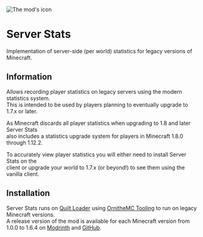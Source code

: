 ![The mod's icon](https://files.lostluma.net/ZyjaRV.png)

# Server Stats

Implementation of server-side (per world) statistics for legacy versions of Minecraft.

## Information

Allows recording player statistics on legacy servers using the modern statistics system.  
This is intended to be used by players planning to eventually upgrade to 1.7.x or later.

As Minecraft discards all player statistics when upgrading to 1.8 and later Server Stats  
also includes a statistics upgrade system for players in Minecraft 1.8.0 through 1.12.2.

To accurately view player statistics you will either need to install Server Stats on the  
client or upgrade your world to 1.7.x (or beyond!) to see them using the vanilla client.

## Installation

Server Stats runs on [Quilt Loader](https://quiltmc.org/en/) using [OrnitheMC Tooling](https://ornithemc.net/) to run on legacy Minecraft versions.  
A release version of the mod is available for each Minecraft version from 1.0.0 to 1.6.4 on [Modrinth](https://modrinth.com/mod/server-stats) and [GitHub](https://github.com/LostLuma/server-stats/releases).
